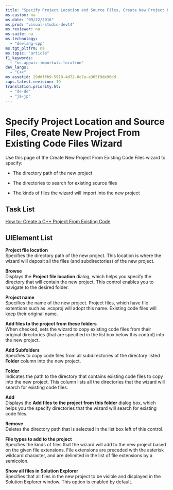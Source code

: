 ```yaml
---
title: "Specify Project Location and Source Files, Create New Project From Existing Code Files Wizard"
ms.custom: na
ms.date: "09/22/2016"
ms.prod: "visual-studio-dev14"
ms.reviewer: na
ms.suite: na
ms.technology: 
  - "devlang-cpp"
ms.tgt_pltfrm: na
ms.topic: "article"
f1_keywords: 
  - "vc.appwiz.importwiz.location"
dev_langs: 
  - "C++"
ms.assetid: 29ddffb9-5918-4d72-8c7a-a365f9de96dd
caps.latest.revision: 19
translation.priority.ht: 
  - "de-de"
  - "ja-jp"
---
```

# Specify Project Location and Source Files, Create New Project From Existing Code Files Wizard
Use this page of the Create New Project From Existing Code Files wizard to specify:  
  
-   The directory path of the new project  
  
-   The directories to search for existing source files  
  
-   The kinds of files the wizard will import into the new project  
  
## Task List  
 [How to: Create a C++ Project From Existing Code](../vs140/how-to--create-a-c---project-from-existing-code.md)  
  
## UIElement List  
 **Project file location**  
 Specifies the directory path of the new project. This location is where the wizard will deposit all the files (and subdirectories) of the new project.  
  
 **Browse**  
 Displays the **Project file location** dialog, which helps you specify the directory that will contain the new project. This control enables you to navigate to the desired folder.  
  
 **Project name**  
 Specifies the name of the new project. Project files, which have file extentions such as .vcxproj will adopt this name. Existing code files will keep their original name.  
  
 **Add files to the project from these folders**  
 When checked, sets the wizard to copy existing code files from their original directories (that are specified in the list box below this control) into the new project.  
  
 **Add Subfolders**  
 Specifies to copy code files from all subdirectories of the directory listed **Folder** column into the new project.  
  
 **Folder**  
 Indicates the path to the directory that contains existing code files to copy into the new project. This column lists all the directories that the wizard will search for existing code files.  
  
 **Add**  
 Displays the **Add files to the project from this folder** dialog box, which helps you the specify directories that the wizard will search for existing code files.  
  
 **Remove**  
 Deletes the directory path that is selected in the list box left of this control.  
  
 **File types to add to the project**  
 Specifies the kinds of files that the wizard will add to the new project based on the given file extensions. File extensions are preceded with the asterisk wildcard character, and are delimited in the list of file extensions by a semicolon.  
  
 **Show all files in Solution Explorer**  
 Specifies that all files in the new project to be visible and displayed in the Solution Explorer window. This option is enabled by default.
